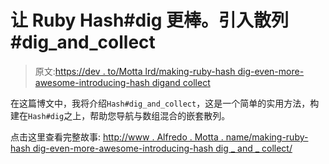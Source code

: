 # 让 Ruby Hash#dig 更棒。引入散列#dig_and_collect

> 原文:[https://dev . to/Motta lrd/making-ruby-hash dig-even-more-awesome-introducing-hash digand collect](https://dev.to/mottalrd/making-ruby-hashdig-even-more-awesome-introducing-hashdigandcollect)

在这篇博文中，我将介绍`Hash#dig_and_collect`，这是一个简单的实用方法，构建在`Hash#dig`之上，帮助您导航与数组混合的嵌套散列。

点击这里查看完整故事:
[http://www . Alfredo . Motta . name/making-ruby-hash dig-even-more-awesome-introducing-hash dig _ and _ collect/](http://www.alfredo.motta.name/making-ruby-hashdig-even-more-awesome-introducing-hashdig_and_collect/)